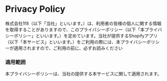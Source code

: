 # Privacy Policy

株式会社1f8（以下「当社」といいます。）は、利用者の皆様の個人に関する情報を取得することがありますので、このプライバシーポリシー（以下「本プライバシーポリシー」といいます。）を定めています。当社が提供するShopifyアプリ（以下「本サービス」といいます。）をご利用の際には、本プライバシーポリシーが適用されますので、ご利用の前に、必ずお読みください

### 適用範囲

本プライバシーポリシーは、当社の提供する本サービスに関して適用されます。
